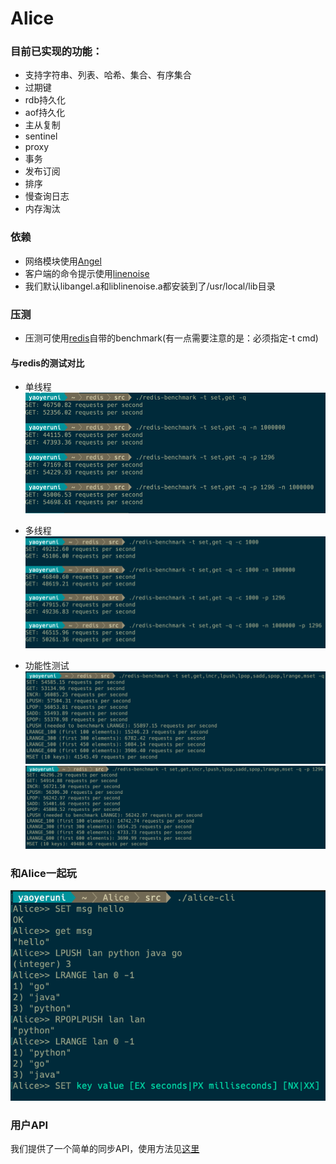 # Alice

### 目前已实现的功能：
+ 支持字符串、列表、哈希、集合、有序集合
+ 过期键
+ rdb持久化
+ aof持久化
+ 主从复制
+ sentinel
+ proxy
+ 事务
+ 发布订阅
+ 排序
+ 慢查询日志
+ 内存淘汰

### 依赖
+ 网络模块使用[Angel](https://github.com/yaomer/Angel)
+ 客户端的命令提示使用[linenoise](https://github.com/antirez/linenoise)
+ 我们默认libangel.a和liblinenoise.a都安装到了/usr/local/lib目录

### 压测
+ 压测可使用[redis](https://github.com/antirez/redis)自带的benchmark(有一点需要注意的是：必须指定-t cmd)

#### 与redis的测试对比
+ 单线程
![](https://github.com/yaomer/pictures/blob/master/alice_bench.png?raw=true)

+ 多线程
![](https://github.com/yaomer/pictures/blob/master/alice_bench1.png?raw=true)

+ 功能性测试
![](https://github.com/yaomer/pictures/blob/master/redis-bench-all.png?raw=true)
![](https://github.com/yaomer/pictures/blob/master/alice-bench-all.png?raw=true)

### 和Alice一起玩
![](https://github.com/yaomer/pictures/blob/master/alice_play.png?raw=true)

### 用户API
我们提供了一个简单的同步API，使用方法见[这里](https://github.com/yaomer/Alice/blob/master/client/example/tmp.cc)
